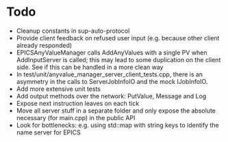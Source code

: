 # Todo

* Cleanup constants in sup-auto-protocol
* Provide client feedback on refused user input (e.g. because other client already responded)
* EPICSAnyValueManager calls AddAnyValues with a single PV when AddInputServer is called; this may lead to some duplication on the client side. See if this can be handled in a more clean way
* In test/unit/anyvalue_manager_server_client_tests.cpp, there is an asymmetry in the calls to ServerJobInfoIO and the mock IJobInfoIO.
* Add more extensive unit tests
* Add output methods over the network: PutValue, Message and Log
* Expose next instruction leaves on each tick
* Move all server stuff in a separate folder and only expose the absolute necessary (for main.cpp) in the public API
* Look for bottlenecks: e.g. using std::map with string keys to identify the name server for EPICS
